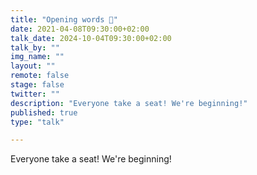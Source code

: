 ```yaml
---
title: "Opening words 📢"
date: 2021-04-08T09:30:00+02:00
talk_date: 2024-10-04T09:30:00+02:00
talk_by: ""
img_name: ""
layout: ""
remote: false
stage: false
twitter: ""
description: "Everyone take a seat! We're beginning!"
published: true
type: "talk"

---
```


Everyone take a seat! We're beginning!
